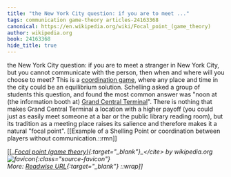 ```yaml
---
title: "the New York City question: if you are to meet ..."
tags: communication game-theory articles-24163368
canonical: https://en.wikipedia.org/wiki/Focal_point_(game_theory)
author: wikipedia.org
book: 24163368
hide_title: true
---
```


the New York City question: if you are to meet a stranger in New York City, but you cannot communicate with the person, then when and where will you choose to meet? This is a [coordination game](https://en.wikipedia.org/wiki/Coordination_game), where any place and time in the city could be an equilibrium solution. Schelling asked a group of students this question, and found the most common answer was "noon at (the information booth at) [Grand Central Terminal](https://en.wikipedia.org/wiki/Grand_Central_Terminal)". There is nothing that makes Grand Central Terminal a location with a higher payoff (you could just as easily meet someone at a bar or the public library reading room), but its tradition as a meeting place raises its salience and therefore makes it a natural "focal point".
[[Example of a Shelling Point or coordination between players without communication.::rmn]]


[[<cite>_[Focal point (game theory)](https://en.wikipedia.org/wiki/Focal_point_(game_theory)){:target="_blank"}_</cite> by wikipedia.org ![favicon](https://s2.googleusercontent.com/s2/favicons?domain=en.wikipedia.org){:class="source-favicon"}<br>
_More_: [Readwise URL](https://readwise.io/open/472381800){:target="_blank"}
::wrap]]